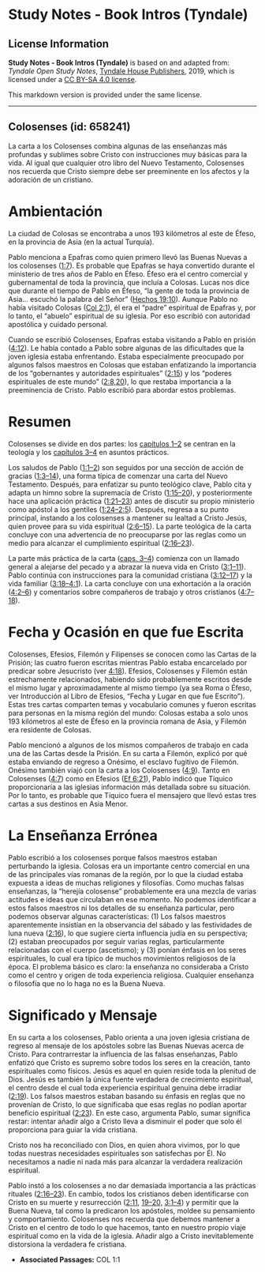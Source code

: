 # Study Notes - Book Intros (Tyndale)

## License Information

**Study Notes - Book Intros (Tyndale)** is based on and adapted from: _Tyndale Open Study Notes_, [Tyndale House Publishers](https://tyndaleopenresources.com/), 2019, which is licensed under a [CC BY-SA 4.0 license](https://creativecommons.org/licenses/by-sa/4.0/legalcode.en).

This markdown version is provided under the same license.



--------------------------------

## Colosenses (id: 658241)

La carta a los Colosenses combina algunas de las enseñanzas más profundas y sublimes sobre Cristo con instrucciones muy básicas para la vida. Al igual que cualquier otro libro del Nuevo Testamento, Colosenses nos recuerda que Cristo siempre debe ser preeminente en los afectos y la adoración de un cristiano.

Ambientación
============

La ciudad de Colosas se encontraba a unos 193 kilómetros al este de Éfeso, en la provincia de Asia (en la actual Turquía).

Pablo menciona a Epafras como quien primero llevó las Buenas Nuevas a los colosenses ([1:7](https://ref.ly/Col1:7)). Es probable que Epafras se haya convertido durante el ministerio de tres años de Pablo en Éfeso. Éfeso era el centro comercial y gubernamental de toda la provincia, que incluía a Colosas. Lucas nos dice que durante el tiempo de Pablo en Éfeso, “la gente de toda la provincia de Asia... escuchó la palabra del Señor” ([Hechos 19:10](https://ref.ly/Acts19:10)). Aunque Pablo no había visitado Colosas ([Col 2:1](https://ref.ly/Col2:1)), él era el “padre” espiritual de Epafras y, por lo tanto, el “abuelo” espiritual de su iglesia. Por eso escribió con autoridad apostólica y cuidado personal.

Cuando se escribió Colosenses, Epafras estaba visitando a Pablo en prisión ([4:12](https://ref.ly/Col4:12)). Le había contado a Pablo sobre algunas de las dificultades que la joven iglesia estaba enfrentando. Estaba especialmente preocupado por algunos falsos maestros en Colosas que estaban enfatizando la importancia de los “gobernantes y autoridades espirituales” ([2:15](https://ref.ly/Col2:15)) y los “poderes espirituales de este mundo” ([2:8,](https://ref.ly/Col2:8)[20](https://ref.ly/Col2:20)), lo que restaba importancia a la preeminencia de Cristo. Pablo escribió para abordar estos problemas.

Resumen
=======

Colosenses se divide en dos partes: los [capítulos 1–2](https://ref.ly/Col1:1-Col2:23) se centran en la teología y los [capítulos 3–4](https://ref.ly/Col3:1-Col4:18) en asuntos prácticos.

Los saludos de Pablo ([1:1–2](https://ref.ly/Col1:1-Col1:2)) son seguidos por una sección de acción de gracias ([1:3–14](https://ref.ly/Col1:3-Col1:14)), una forma típica de comenzar una carta del Nuevo Testamento. Después, para enfatizar su punto teológico clave, Pablo cita y adapta un himno sobre la supremacía de Cristo ([1:15–20](https://ref.ly/Col1:15-Col1:20)), y posteriormente hace una aplicación práctica ([1:21–23](https://ref.ly/Col1:21-Col1:23)) antes de discutir su propio ministerio como apóstol a los gentiles ([1:24–2:5](https://ref.ly/Col1:24-Col2:5)). Después, regresa a su punto principal, instando a los colosenses a mantener su lealtad a Cristo Jesús, quien provee para su vida espiritual ([2:6–15](https://ref.ly/Col2:6-Col2:15)). La parte teológica de la carta concluye con una advertencia de no preocuparse por las reglas como un medio para alcanzar el cumplimiento espiritual ([2:16–23](https://ref.ly/Col2:16-Col2:23)).

La parte más práctica de la carta ([caps. 3–4](https://ref.ly/Col3:1-Col4:18)) comienza con un llamado general a alejarse del pecado y a abrazar la nueva vida en Cristo ([3:1–11](https://ref.ly/Col3:1-Col3:11)). Pablo continúa con instrucciones para la comunidad cristiana ([3:12–17](https://ref.ly/Col3:12-Col3:17)) y la vida familiar ([3:18–4:1](https://ref.ly/Col3:18-Col4:1)). La carta concluye con una exhortación a la oración ([4:2–6](https://ref.ly/Col4:2-Col4:6)) y comentarios sobre compañeros de trabajo y otros cristianos ([4:7–18](https://ref.ly/Col4:7-Col4:18)).

Fecha y Ocasión en que fue Escrita
==================================

Colosenses, Efesios, Filemón y Filipenses se conocen como las Cartas de la Prisión; las cuatro fueron escritas mientras Pablo estaba encarcelado por predicar sobre Jesucristo (ver [4:18](https://ref.ly/Col4:18)). Efesios, Colosenses y Filemón están estrechamente relacionados, habiendo sido probablemente escritos desde el mismo lugar y aproximadamente al mismo tiempo (ya sea Roma o Éfeso, ver Introducción al Libro de Efesios, “Fecha y Lugar en que fue Escrito”). Estas tres cartas comparten temas y vocabulario comunes y fueron escritas para personas en la misma región del mundo: Colosas estaba a solo unos 193 kilómetros al este de Éfeso en la provincia romana de Asia, y Filemón era residente de Colosas.

Pablo mencionó a algunos de los mismos compañeros de trabajo en cada una de las Cartas desde la Prisión. En su carta a Filemón, explicó por qué estaba enviando de regreso a Onésimo, el esclavo fugitivo de Filemón. Onésimo también viajó con la carta a los Colosenses ([4:9](https://ref.ly/Col4:9)). Tanto en Colosenses ([4:7](https://ref.ly/Col4:7)) como en Efesios ([Ef 6:21](https://ref.ly/Eph6:21)), Pablo indicó que Tíquico proporcionaría a las iglesias información más detallada sobre su situación. Por lo tanto, es probable que Tíquico fuera el mensajero que llevó estas tres cartas a sus destinos en Asia Menor.

La Enseñanza Errónea
====================

Pablo escribió a los colosenses porque falsos maestros estaban perturbando la iglesia. Colosas era un importante centro comercial en una de las principales vías romanas de la región, por lo que la ciudad estaba expuesta a ideas de muchas religiones y filosofías. Como muchas falsas enseñanzas, la “herejía colosense” probablemente era una mezcla de varias actitudes e ideas que circulaban en ese momento. No podemos identificar a estos falsos maestros ni los detalles de su enseñanza particular, pero podemos observar algunas características: (1\) Los falsos maestros aparentemente insistían en la observancia del sábado y las festividades de luna nueva ([2:16](https://ref.ly/Col2:16)), lo que sugiere cierta influencia judía en su perspectiva; (2\) estaban preocupados por seguir varias reglas, particularmente relacionadas con el cuerpo (ascetismo); y (3\) ponían énfasis en los seres espirituales, lo cual era típico de muchos movimientos religiosos de la época. El problema básico es claro: la enseñanza no consideraba a Cristo como el centro y origen de toda experiencia religiosa. Cualquier enseñanza o filosofía que no lo haga no es la Buena Nueva.

Significado y Mensaje
=====================

En su carta a los colosenses, Pablo orienta a una joven iglesia cristiana de regreso al mensaje de los apóstoles sobre las Buenas Nuevas acerca de Cristo. Para contrarrestar la influencia de las falsas enseñanzas, Pablo enfatizó que Cristo es supremo sobre todos los seres en la creación, tanto espirituales como físicos. Jesús es aquel en quien reside toda la plenitud de Dios. Jesús es también la única fuente verdadera de crecimiento espiritual, el centro desde el cual toda experiencia espiritual genuina debe irradiar ([2:19](https://ref.ly/Col2:19)). Los falsos maestros estaban basando su énfasis en reglas que no provenían de Cristo, lo que significaba que esas reglas no podían aportar beneficio espiritual ([2:23](https://ref.ly/Col2:23)). En este caso, argumenta Pablo, sumar significa restar: intentar añadir algo a Cristo lleva a disminuir el poder que solo él proporciona para guiar la vida cristiana.

Cristo nos ha reconciliado con Dios, en quien ahora vivimos, por lo que todas nuestras necesidades espirituales son satisfechas por Él. No necesitamos a nadie ni nada más para alcanzar la verdadera realización espiritual.

Pablo instó a los colosenses a no dar demasiada importancia a las prácticas rituales ([2:16–23](https://ref.ly/Col2:16-Col2:23)). En cambio, todos los cristianos deben identificarse con Cristo en su muerte y resurrección ([2:11](https://ref.ly/Col2:11), [19–20,](https://ref.ly/Col2:19-Col2:20) [3:1–4](https://ref.ly/Col3:1-Col3:4)) y permitir que la Buena Nueva, tal como la predicaron los apóstoles, moldee su pensamiento y comportamiento. Colosenses nos recuerda que debemos mantener a Cristo en el centro de todo lo que hacemos, tanto en nuestro propio viaje espiritual como en la vida de la iglesia. Añadir algo a Cristo inevitablemente distorsiona la verdadera fe cristiana.

* **Associated Passages:** COL 1:1

